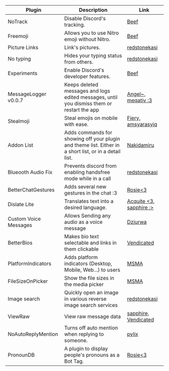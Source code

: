 | Plugin                | Description                                                                                            | Link                                                                                                                                                                                                            |
| --------------------- | ------------------------------------------------------------------------------------------------------ | --------------------------------------------------------------------------------------------------------------------------------------------------------------------------------------------------------------- |
| NoTrack               | Disable Discord's tracking.                                                                            | [Beef](https://beefers.github.io/strife/NoTrack/)                                                                                                                                                               |
| Freemoji              | Allows you to use Nitro emoji without Nitro.                                                           | [Beef](https://beefers.github.io/strife/Freemoji/)                                                                                                                                                              |
| Picture Links         | Link's pictures.                                                                                       | [redstonekasi](https://redstonekasi.github.io/vendetta-plugins/picture-links/)                                                                                                                                  |
| No typing             | Hides your typing status from others.                                                                  | [redstonekasi](https://redstonekasi.github.io/vendetta-plugins/no-typing/)                                                                                                                                      |
| Experiments           | Enable Discord's developer features.                                                                   | [Beef](https://beefers.github.io/strife/Experiments/)                                                                                                                                                           |
| MessageLogger v0.0.7  | Keeps deleted messages and logs edited messages, until you dismiss them or restart the app             | [Angel~, meqativ :3](https://angelix1.github.io/VP/message_logger/)                                                                                                                                             |
| Stealmoji             | Steal emojis on mobile with ease.                                                                      | [Fiery, amsyarasyiq](https://vd-plugins.github.io/proxy/fierdetta.github.io/stealmoji/)                                                                                                                         |
| Addon List            | Adds commands for showing off your plugin and theme list. Either in a short list, or in a detail list. | [Nakidamiru](https://vd-plugins.github.io/proxy/nightnutsky.github.io/vendetta-plugins/addonList/)                                                                                                              |
| Blueooth Audio Fix    | Prevents discord from enabling handsfree mode while in a call                                          | [redstonekasi](https://vd-plugins.github.io/proxy/redstonekasi.github.io/vendetta-plugins/audiofix/)                                                                                                            |
| BetterChatGestures    | Adds several new gestures in the chat :3                                                               | [Rosie<3](https://vd-plugins.github.io/proxy/github.com/acquitelol/better-chat-gestures/releases/latest/download/)                                                                                                |
| Dislate Lite          | Translates text into a desired language.                                                               | [Acquite <3, sapphire :>](https://vd-plugins.github.io/proxy/aeongdesu.github.io/vdplugins/Dislate/)                                                                                                            |
| Custom Voice Messages | Allows Sending any audio as a voice message                                                            | [Dziurwa](https://vd-plugins.github.io/proxy/dziurwa14.github.io/vendetta-plugins/customVoiceMessages/)                                                                                                         |
| BetterBios            | Makes bio text selectable and links in them clickable                                                  | [Vendicated](https://vd-plugins.github.io/proxy/vendicated.github.io/its-called-vendetta-cause-its-owned-by-ven-plugins/ClickableBioLinks/)                                                                     |
| PlatformIndicators    | Adds platform indicators (Desktop, Mobile, Web...) to users                                            | [MSMA]( https://vd-plugins.github.io/proxy/martinz64.github.io/vendetta-plugins/PlatformIndicators/)                                                                                                            |
| FileSizeOnPicker      | Show the file sizes in the media picker                                                                | [MSMA](https://vd-plugins.github.io/proxy/martinz64.github.io/vendetta-plugins/FileSizeOnPicker/)                                                                                                               |
| Image search          | Quickly open an image in various reverse image search services                                         | [redstonekasi](https://vd-plugins.github.io/proxy/redstonekasi.github.io/vendetta-plugins/saucenao/)                                                                                                            |
| ViewRaw               | View raw message data                                                                                  | [sapphire, Vendicated](https://vd-plugins.github.io/proxy/aeongdesu.github.io/vdplugins/ViewRaw/)                                                                                                               |
| NoAutoReplyMention    | Turns off auto mention when replying to someone.                                                       | [pylix](https://vd-plugins.github.io/proxy/amsyarasyiq.github.io/letup/NoAutoReplyMention/)                                                                                                                     |
| PronounDB             | A plugin to display people's pronouns as a Bot Tag.                                                    | [Rosie<3]([https://vd-plugins.github.io/proxy/github.com/acquitelol/vd-pronoun-db/releases/latest/download/](https://vd-plugins.github.io/proxy/github.com/acquitelol/vd-pronoun-db/releases/latest/download/)) | 
